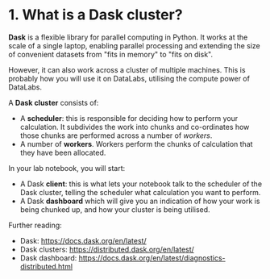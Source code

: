 # 1. What is a Dask cluster?

**Dask** is a flexible library for parallel computing in Python.
It works at the scale of a single laptop, enabling parallel processing and extending the
size of convenient datasets from "fits in memory" to "fits on disk".

However, it can also work across a cluster of multiple machines.
This is probably how you will use it on DataLabs, utilising the compute power of DataLabs.

A **Dask cluster** consists of:

* A **scheduler**: this is responsible for deciding how to perform your calculation.
It subdivides the work into chunks
and co-ordinates how those chunks are performed across a number of *workers*.
* A number of **workers**.  Workers perform the chunks of calculation that they have been allocated.

In your lab notebook, you will start:

* A Dask **client**: this is what lets your notebook talk to the scheduler of the Dask cluster,
telling the scheduler what calculation you want to perform.
* A Dask **dashboard** which will give you an indication
of how your work is being chunked up, and how your cluster is being utilised.

Further reading:

* Dask: <https://docs.dask.org/en/latest/>
* Dask clusters: <https://distributed.dask.org/en/latest/>
* Dask dashboard: <https://docs.dask.org/en/latest/diagnostics-distributed.html>
